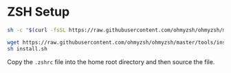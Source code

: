 # ZSH Setup

``` sh
sh -c "$(curl -fsSL https://raw.githubusercontent.com/ohmyzsh/ohmyzsh/master/tools/install.sh)"

wget https://raw.githubusercontent.com/ohmyzsh/ohmyzsh/master/tools/install.sh
sh install.sh
```

Copy the `.zshrc` file into the home root directory and then source the file. 
